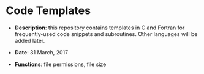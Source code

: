 # Code Templates

- **Description**: this repository contains templates in C and Fortran
  for frequently-used code snippets and subroutines.  Other languages
  will be added later.

- **Date**: 31 March, 2017

- **Functions**: file permissions, file size

